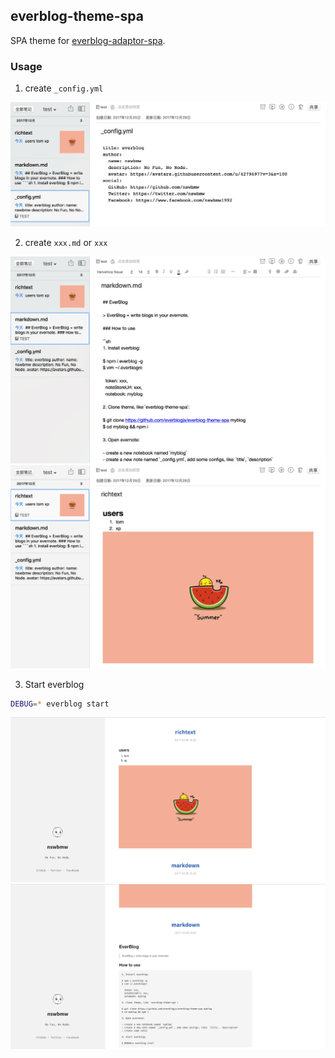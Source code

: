 ## everblog-theme-spa

SPA theme for [everblog-adaptor-spa](https://github.com/everblogjs/everblog-adaptor-spa).

### Usage

1. create `_config.yml`

![](./public/images/1.png)

2. create `xxx.md` or `xxx`

![](./public/images/2.png)
![](./public/images/3.png)

3. Start everblog

```sh
DEBUG=* everblog start
```

![](./public/images/4.png)
![](./public/images/5.png)
